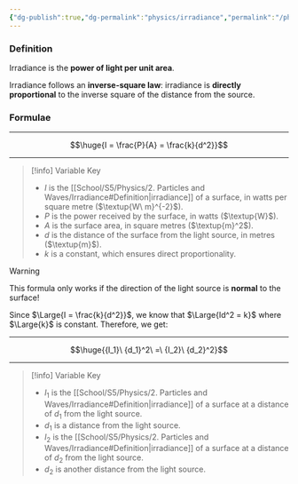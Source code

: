 ```yaml
---
{"dg-publish":true,"dg-permalink":"physics/irradiance","permalink":"/physics/irradiance/"}
---
```



### Definition
Irradiance is the **power of light per unit area**.

Irradiance follows an **inverse-square law**: irradiance is **directly proportional** to the inverse square of the distance from the source.

### Formulae

---

$$\huge{I = \frac{P}{A} = \frac{k}{d^2}}$$

---

> [!info] Variable Key
> - $I$ is the [[School/S5/Physics/2. Particles and Waves/Irradiance#Definition\|irradiance]] of a surface, in watts per square metre ($\textup{W\ m}^{-2}$).
> - $P$ is the power received by the surface, in watts ($\textup{W}$).
> - $A$ is the surface area, in square metres ($\textup{m}^2$).
> - $d$ is the distance of the surface from the light source, in metres ($\textup{m}$).
> - $k$ is a constant, which ensures direct proportionality.

> [!warning]
> This formula only works if the direction of the light source is **normal** to the surface!

Since $\Large{I = \frac{k}{d^2}}$, we know that $\Large{Id^2 = k}$ where $\Large{k}$ is constant. Therefore, we get:

---

$$\huge{{I_1}\ {d_1}^2\ =\ {I_2}\ {d_2}^2}$$

---

> [!info] Variable Key
> - $I_1$ is the [[School/S5/Physics/2. Particles and Waves/Irradiance#Definition\|irradiance]] of a surface at a distance of $d_1$ from the light source.
> - $d_1$ is a distance from the light source.
> - $I_2$ is the [[School/S5/Physics/2. Particles and Waves/Irradiance#Definition\|irradiance]] of a surface at a distance of $d_2$ from the light source.
> - $d_2$ is another distance from the light source.
